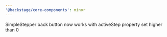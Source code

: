 ```yaml
---
'@backstage/core-components': minor
---
```


SimpleStepper back button now works with activeStep property set higher than 0
